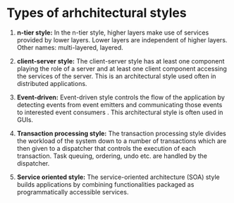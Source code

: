# Types of arhchitectural styles 

1. **n-tier style:** In the n-tier style, higher layers make use of services provided by lower layers. Lower layers are independent of higher layers. Other names: multi-layered, layered.

2. **client-server style:** The client-server style has at least one component playing the role of a server and at least one client component accessing the services of the server. This is an architectural style used often in distributed applications.

3. **Event-driven:** Event-driven style controls the flow of the application by detecting events from event emitters and communicating those events to interested event consumers . This architectural style is often used in GUIs.

4. **Transaction processing style:** The transaction processing style divides the workload of the system down to a number of transactions which are then given to a dispatcher that controls the execution of each transaction. Task queuing, ordering, undo etc. are handled by the dispatcher.


5. **Service oriented style:** The service-oriented architecture (SOA) style builds applications by combining functionalities packaged as programmatically accessible services. 
